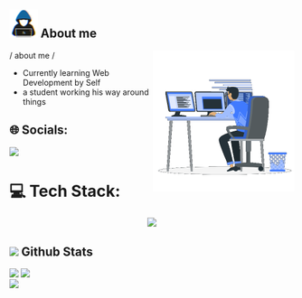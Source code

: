 
 ## <picture><img src = "https://github.com/0xAbdulKhalid/0xAbdulKhalid/raw/main/assets/mdImages/about_me.gif" width = 50px></picture> **About me**

<picture> <img align="right" src="https://github.com/0xAbdulKhalid/0xAbdulKhalid/raw/main/assets/mdImages/Right_Side.gif" width = 250px></picture>/ about me /
* Currently learning Web Development by Self
* a student working his way around things


## 🌐 Socials:
<p>
  <a href="https://www.instagram.com/geniusjoelraj/">
    <img src="https://skillicons.dev/icons?i=instagram" />
  </a>
</p>

# 💻 Tech Stack:
<p align="center">
  <a href="https://skillicons.dev">
    <img src="https://skillicons.dev/icons?i=html,css,js,bootstrap,nodejs,express,mongodb,mysql,py,linux,git" />
  </a>
</p>

## <img src="https://media.giphy.com/media/iY8CRBdQXODJSCERIr/giphy.gif" width="35"><b> Github Stats </b>
![](https://github-readme-stats.vercel.app/api?username=geniusjoelraj&theme=radical&hide_border=false&include_all_commits=true&count_private=false)
![](https://github-readme-streak-stats.herokuapp.com/?user=geniusjoelraj&theme=radical&hide_border=false)<br/>
![](https://github-readme-stats.vercel.app/api/top-langs/?username=geniusjoelraj&theme=radical&hide_border=false&include_all_commits=true&count_private=false&layout=compact)
